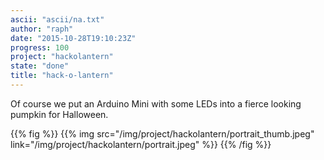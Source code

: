 ```yaml
---
ascii: "ascii/na.txt"
author: "raph"
date: "2015-10-28T19:10:23Z"
progress: 100
project: "hackolantern"
state: "done"
title: "hack-o-lantern"
---
```

Of course we put an Arduino Mini with some LEDs into a fierce looking pumpkin for Halloween.

{{% fig %}} {{% img src="/img/project/hackolantern/portrait_thumb.jpeg" link="/img/project/hackolantern/portrait.jpeg" %}} {{% /fig %}}
